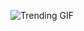 ![Trending GIF](https://media0.giphy.com/media/v1.Y2lkPThiYjIxNzcyM2p3eGg5ZDRlYW9iMXQ0a2djODAxMHV2aHNqd2ExbWI4N3RnZm1xZiZlcD12MV9naWZzX3NlYXJjaCZjdD1n/rplvK3z0IzLqBxVJWk/giphy.gif)
